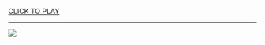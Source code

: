 
<a href="https://premium76.site?title=nfl_game_tonight&ref=13M">CLICK TO PLAY</a></h3>
<hr>

<a href="https://premium76.site?title=nfl_game_tonight&ref=13M"><img src="https://clearcache.store/games.png"></a>


